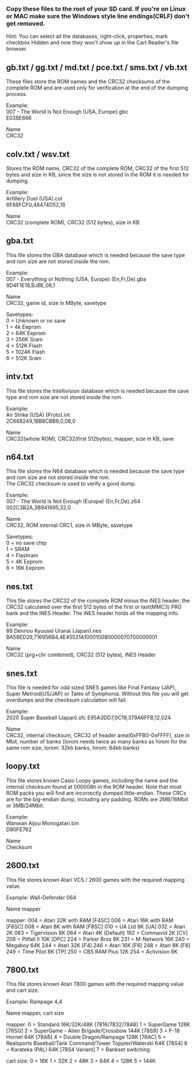 ### Copy these files to the root of your SD card. If you're on Linux or MAC make sure the Windows style line endings(CRLF) don't get removed.      
Hint: You can select all the databases, right-click, properties, mark checkbox Hidden and now they won't show up in the Cart Reader's file browser.    

## gb.txt / gg.txt / md.txt / pce.txt / sms.txt / vb.txt    
These files store the ROM names and the CRC32 checksums of the complete ROM and are used only for verification at the end of the dumping process.    

Example:    
007 - The World Is Not Enough (USA, Europe).gbc    
E038E666    

Name    
CRC32   

## colv.txt / wsv.txt      
Stores the ROM name, CRC32 of the complete ROM, CRC32 of the first 512 bytes and size in KB, since the size is not stored in the ROM it is needed for dumping.    

Example:    
Artillery Duel (USA).col    
6F88FCF0,48474D52,16     

Name    
CRC32 (complete ROM), CRC32 (512 bytes), size in KB   

## gba.txt     
This file stores the GBA database which is needed because the save type and rom size are not stored inside the rom.     

Example:     
007 - Everything or Nothing (USA, Europe) (En,Fr,De).gba      
9D4F1E18,BJBE,08,1     

Name      
CRC32, game id, size in MByte, savetype      

Savetypes:    
0 = Unknown or no save   
1 = 4k Eeprom   
2 = 64K Eeprom   
3 = 256K Sram   
4 = 512K Flash   
5 = 1024K Flash   
6 = 512K Sram   

## intv.txt     
This file stores the Intellivision database which is needed because the save type and rom size are not stored inside the rom.     

Example:     
Air Strike (USA) (Proto).int    
2C668249,1BB8CBB9,0,08,0   

Name      
CRC32(whole ROM), CRC32(first 512bytes), mapper, size in KB, save   

## n64.txt  
This file stores the N64 database which is needed because the save type and rom size are not stored inside the rom.     
The CRC32 checksum is used to verify a good dump.     

Example:    
007 - The World Is Not Enough (Europe) (En,Fr,De).z64     
002C3B2A,3B941695,32,0     

Name    
CRC32, ROM internal CRC1, size in MByte, savetype    

Savetypes:  
0 = no save chip  
1 = SRAM  
4 = Flashram  
5 = 4K Eeprom  
6 = 16K Eeprom  

## nes.txt  
This file stores the CRC32 of the complete ROM minus the iNES header, the CRC32 calculated over the first 512 bytes of the first or last(MMC3) PRG bank and the iNES Header. The iNES header holds all the mapping info.      

Example:   
89 Dennou Kyuusei Uranai (Japan).nes    
BA58ED29,716956B4,4E45531A100010080000070700000001    

Name    
CRC32 (prg+chr combined), CRC32 (512 bytes), iNES Header   

## snes.txt    
This file is needed for odd sized SNES games like Final Fantasy (JAP), Super Metroid(US/JAP) or Tales of Symphonia. Without this file you will get overdumps and the checksum calculation will fail.    

Example:   
2020 Super Baseball (Japan).sfc
E95A3DD7,0C19,379A6FFB,12,024     

Name     
CRC32, internal checksum, CRC32 of header area(0xFFB0-0xFFFF), size in Mbit, number of banks (lorom needs twice as many banks as hirom for the same rom size, lorom: 32kb banks, hirom: 64kb banks)

## loopy.txt
This file stores known Casio Loopy games, including the name and the internal checksum found at 000008h in the ROM header.
Note that most ROM packs you will find are incorrectly dumped little-endian. These CRCs are for the big-endian dump, including any padding. ROMs are 2MB/16Mbit or 3MB/24Mbit.

Example:	
Wanwan Aijou Monogatari.bin		
D90FE762	

Name     
Checksum

## 2600.txt
This file stores known Atari VCS / 2600 games with the required mapping value.

Example:
Wall-Defender
064

Name
mapper

mapper:
004 = Atari 32K with RAM [F4SC]
006 = Atari 16K with RAM [F6SC]
008 = Atari 8K with RAM [F8SC]
010 = UA Ltd 8K [UA]
032 = Atari 2K
063 = Tigervision 8K
064 = Atari 4K (Default)
192 = Commavid 2K [CV]
208 = Pitfall II 10K [DPC]
224 = Parker Bros 8K
231 = M-Network 16K
240 = Megaboy 64K
244 = Atari 32K [F4]
246 = Atari 16K [F6]
248 = Atari 8K [F8]
249 = Time Pilot 8K [TP]
250 = CBS RAM Plus 12K
254 = Activision 8K

## 7800.txt
This file stores known Atari 7800 games with the required mapping value and cart size.

Example:
Rampage
4,4

Name
mapper, cart size

mapper:
0 = Standard 16K/32K/48K [7816/7832/7848]
1 = SuperGame 128K [78SG]
2 = SuperGame - Alien Brigade/Crossbow 144K [78S9]
3 = F-18 Hornet 64K [78AB]
4 = Double Dragon/Rampage 128K [78AC]
5 = Realsports Baseball/Tank Command/Tower Toppler/Waterski 64K [78S4]
6 = Karateka (PAL) 64K [78S4 Variant]
7 = Bankset switching

cart size:
0 = 16K
1 = 32K
2 = 48K
3 = 64K
4 = 128K
5 = 144K

